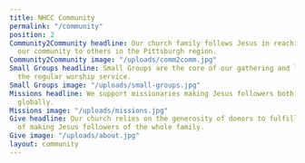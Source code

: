 ```yaml
---
title: NHCC Community
permalink: "/community"
position: 2
Community2Community headline: Our church family follows Jesus in reaching out from
  our community to others in the Pittsburgh region.
Community2Community image: "/uploads/comm2comm.jpg"
Small Groups headline: Small Groups are the core of our gathering and learning outside
  the regular worship service.
Small Groups image: "/uploads/small-groups.jpg"
Missions headline: We support missionaries making Jesus followers both locally and
  globally.
Missions image: "/uploads/missions.jpg"
Give headline: Our church relies on the generosity of donors to fulfill the mission
  of making Jesus followers of the whole family.
Give image: "/uploads/about.jpg"
layout: community
---
```


